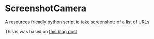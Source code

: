 # ScreenshotCamera
A resources friendly python script to take screenshots of a list of URLs

This is was based on [this blog post](https://webscraping.com/blog/Webpage-screenshots-with-webkit/)